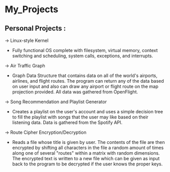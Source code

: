 # My_Projects
Personal Projects :
-------------------
-> Linux-style Kernel
  - Fully functional OS complete with filesystem, virtual memory, context switching and scheduling, system calls, exceptions, and interrupts.

-> Air Traffic Graph
  - Graph Data Structure that contains data on all of the world's airports, airlines, and flight routes. The program can return any of the data based on user input and also can draw any airport or flight route on the map projection provided. All data was gathered from OpenFlight. 

-> Song Recommendation and Playlist Generator
  - Creates a playlist on the user's account and uses a simple decision tree to fill the playlist with songs that the user may like based on their listening data. Data is gathered from the Spotify API.
  
-> Route Cipher Encryption/Decryption
  - Reads a file whose title is given by user. The contents of the file are then encrypted by shifting all characters in the file a random amount of times along one of several "routes" within a matrix with random dimensions. The encrypted text is written to a new file which can be given as input back to the program to be decrypted if the user knows the proper keys.

